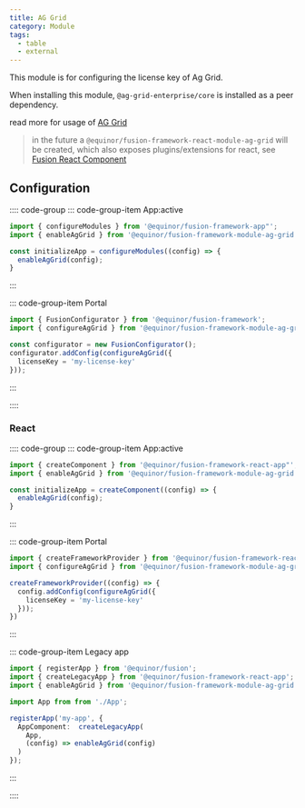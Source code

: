 ```yaml
---
title: AG Grid
category: Module
tags: 
  - table
  - external
---
```


<ModuleBadge module="module-ag-grid" />

This module is for configuring the license key of Ag Grid.

When installing this module, `@ag-grid-enterprise/core` is installed as a peer dependency.

read more for usage of [AG Grid](https://www.ag-grid.com/)

> in the future a `@equinor/fusion-framework-react-module-ag-grid` will be created, which also exposes 
> plugins/extensions for react, see [Fusion React Component](https://github.com/equinor/fusion-react-components)

## Configuration
:::: code-group
::: code-group-item App:active
```ts
import { configureModules } from '@equinor/fusion-framework-app"';
import { enableAgGrid } from '@equinor/fusion-framework-module-ag-grid';

const initializeApp = configureModules((config) => {
  enableAgGrid(config);
} 
```
:::

::: code-group-item Portal
```ts
import { FusionConfigurator } from '@equinor/fusion-framework';
import { configureAgGrid } from '@equinor/fusion-framework-module-ag-grid';

const configurator = new FusionConfigurator();
configurator.addConfig(configureAgGrid({
  licenseKey = 'my-license-key'
}));
```
:::

::::

### React

:::: code-group
::: code-group-item App:active
```ts
import { createComponent } from '@equinor/fusion-framework-react-app"';
import { enableAgGrid } from '@equinor/fusion-framework-module-ag-grid';

const initializeApp = createComponent((config) => {
  enableAgGrid(config);
} 
```
:::

::: code-group-item Portal
```ts
import { createFrameworkProvider } from '@equinor/fusion-framework-react';
import { configureAgGrid } from '@equinor/fusion-framework-module-ag-grid';

createFrameworkProvider((config) => {
  config.addConfig(configureAgGrid({
    licenseKey = 'my-license-key'
  }));
})
```
:::

::: code-group-item Legacy app
```ts
import { registerApp } from '@equinor/fusion';
import { createLegacyApp } from '@equinor/fusion-framework-react-app';
import { enableAgGrid } from '@equinor/fusion-framework-module-ag-grid';

import App from from './App';

registerApp('my-app', { 
  AppComponent:  createLegacyApp(
    App, 
    (config) => enableAgGrid(config)
  )
});
```
:::

::::